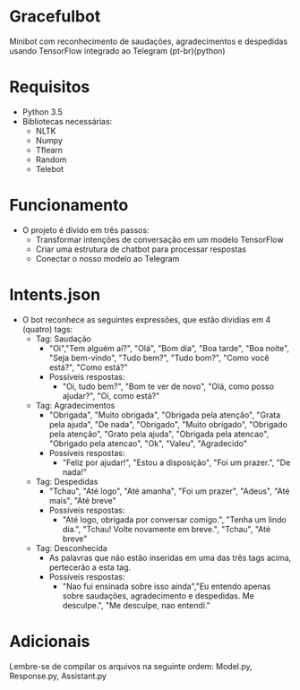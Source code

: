 # Gracefulbot
Minibot com reconhecimento de saudações, agradecimentos e despedidas usando TensorFlow integrado ao Telegram (pt-br)(python)

# Requisitos
- Python 3.5
- Bibliotecas necessárias:
    - NLTK
    - Numpy
    - Tflearn
    - Random
    - Telebot
    
# Funcionamento
- O projeto é divido em três passos:
    - Transformar intenções de conversação em um modelo TensorFlow
    - Criar uma estrutura de chatbot para processar respostas
    - Conectar o nosso modelo ao Telegram
    
# Intents.json
- O bot reconhece as seguintes expressões, que estão dividias em 4 (quatro) tags:
    - Tag: Saudação
        - "Oi","Tem alguém aí?", "Olá", "Bom dia", "Boa tarde", "Boa noite", "Seja bem-vindo", "Tudo bem?", "Tudo bom?", "Como você está?", "Como está?"
        - Possíveis respostas:     
            - "Oi, tudo bem?", "Bom te ver de novo", "Olá, como posso ajudar?", "Oi, como está?"
    - Tag: Agradecimentos
        - "Obrigada", "Muito obrigada", "Obrigada pela atenção", "Grata pela ajuda", "De nada", "Obrigado", "Muito obrigado",             "Obrigado pela atenção", "Grato pela ajuda", "Obrigada pela atencao", "Obrigado pela atencao", "Ok", "Valeu",                   "Agradecido"
        - Possíveis respostas:
            - "Feliz por ajudar!", "Estou a disposição", "Foi um prazer.", "De nada!"
    - Tag: Despedidas
        - "Tchau", "Até logo", "Até amanha", "Foi um prazer", "Adeus", "Até mais", "Até breve"
        - Possíveis respostas:
            - "Até logo, obrigada por conversar comigo.", "Tenha um lindo dia.", "Tchau! Volte novamente em breve.", "Tchau", 
        "Até breve"
     - Tag: Desconhecida
        - As palavras que não estão inseridas em uma das três tags acima, pertecerão a esta tag. 
        - Possíveis respostas:
            - "Nao fui ensinada sobre isso ainda","Eu entendo apenas sobre saudações, agradecimento e despedidas. Me desculpe.", "Me desculpe, nao entendi."

# Adicionais
Lembre-se de compilar os arquivos na seguinte ordem: Model.py, Response.py, Assistant.py
